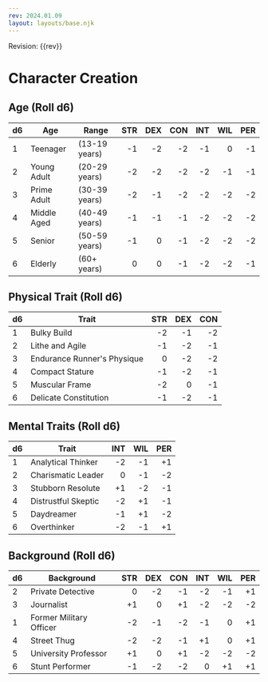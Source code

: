 ```yaml
---
rev: 2024.01.09
layout: layouts/base.njk
---
```

Revision: {{rev}}

# Character Creation

## Age (Roll d6)

| d6  | Age         | Range         | STR | DEX | CON | INT | WIL | PER |
|-----|-------------|---------------|----:|----:|----:|----:|----:|----:|
| 1   | Teenager    | (13-19 years) |  -1 |  -2 |  -2 |  -1 |   0 |  -1 |
| 2   | Young Adult | (20-29 years) |  -2 |  -2 |  -2 |  -2 |  -1 |  -1 |
| 3   | Prime Adult | (30-39 years) |  -2 |  -1 |  -2 |  -2 |  -2 |  -2 |
| 4   | Middle Aged | (40-49 years) |  -1 |  -1 |  -1 |  -2 |  -2 |  -2 |
| 5   | Senior      | (50-59 years) |  -1 |   0 |  -1 |  -2 |  -2 |  -2 |
| 6   | Elderly     | (60+ years)   |   0 |   0 |  -1 |  -2 |  -2 |  -1 |

## Physical Trait (Roll d6)

| d6  | Trait                       | STR | DEX | CON |
|-----|-----------------------------|----:|----:|----:|
| 1   | Bulky Build                 |  -2 |  -1 |  -2 |
| 2   | Lithe and Agile             |  -1 |  -2 |  -1 |
| 3   | Endurance Runner's Physique |   0 |  -2 |  -2 |
| 4   | Compact Stature             |  -1 |  -2 |  -1 |
| 5   | Muscular Frame              |  -2 |   0 |  -1 |
| 6   | Delicate Constitution       |  -1 |  -2 |  -1 |

## Mental Traits (Roll d6)

| d6  | Trait               | INT | WIL | PER |
|-----|---------------------|----:|----:|----:|
| 1   | Analytical Thinker  |  -2 |  -1 |  +1 |
| 2   | Charismatic Leader  |   0 |  -1 |  -2 |
| 3   | Stubborn Resolute   |  +1 |  -2 |  -1 |
| 4   | Distrustful Skeptic |  -2 |  +1 |  -1 |
| 5   | Daydreamer          |  -1 |  +1 |  -2 |
| 6   | Overthinker         |  -2 |  -1 |  +1 |

## Background (Roll d6)

| d6  | Background              | STR | DEX | CON | INT | WIL | PER |
|-----|-------------------------|----:|----:|----:|----:|----:|----:|
| 2   | Private Detective       |   0 |  -2 |  -1 |  -2 |  -1 |  +1 |
| 3   | Journalist              |  +1 |   0 |  +1 |  -2 |  -2 |  -2 |
| 1   | Former Military Officer |  -2 |  -1 |  -2 |  -1 |   0 |  +1 |
| 4   | Street Thug             |  -2 |  -2 |  -1 |  +1 |   0 |  +1 |
| 5   | University Professor    |  +1 |   0 |  +1 |  -2 |  -2 |  -2 |
| 6   | Stunt Performer         |  -1 |  -2 |  -2 |   0 |  +1 |  +1 |
